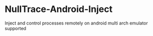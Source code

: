 # NullTrace-Android-Inject
Inject and control processes remotely on android multi arch emulator supported
